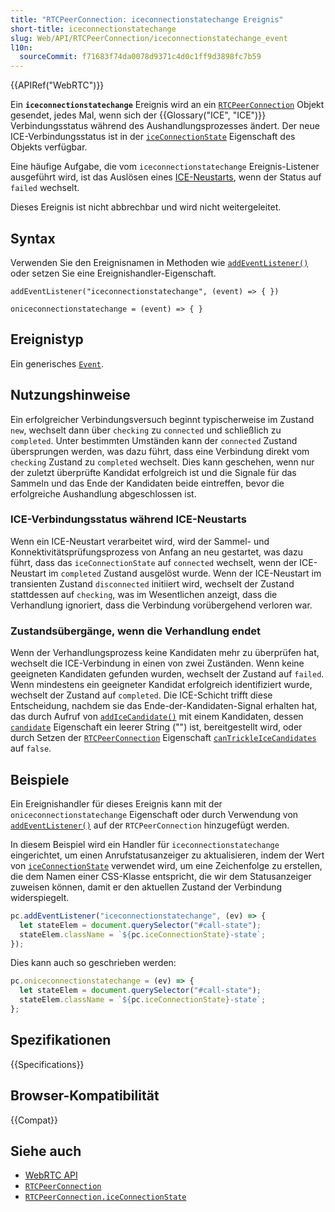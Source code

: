 ```yaml
---
title: "RTCPeerConnection: iceconnectionstatechange Ereignis"
short-title: iceconnectionstatechange
slug: Web/API/RTCPeerConnection/iceconnectionstatechange_event
l10n:
  sourceCommit: f71683f74da0078d9371c4d0c1ff9d3898fc7b59
---
```


{{APIRef("WebRTC")}}

Ein **`iceconnectionstatechange`** Ereignis wird an ein [`RTCPeerConnection`](/de/docs/Web/API/RTCPeerConnection) Objekt gesendet, jedes Mal, wenn sich der {{Glossary("ICE", "ICE")}} Verbindungsstatus während des Aushandlungsprozesses ändert. Der neue ICE-Verbindungsstatus ist in der [`iceConnectionState`](/de/docs/Web/API/RTCPeerConnection/iceConnectionState) Eigenschaft des Objekts verfügbar.

Eine häufige Aufgabe, die vom `iceconnectionstatechange` Ereignis-Listener ausgeführt wird, ist das Auslösen eines [ICE-Neustarts](/de/docs/Web/API/WebRTC_API/Session_lifetime#ice_restart), wenn der Status auf `failed` wechselt.

Dieses Ereignis ist nicht abbrechbar und wird nicht weitergeleitet.

## Syntax

Verwenden Sie den Ereignisnamen in Methoden wie [`addEventListener()`](/de/docs/Web/API/EventTarget/addEventListener) oder setzen Sie eine Ereignishandler-Eigenschaft.

```js-nolint
addEventListener("iceconnectionstatechange", (event) => { })

oniceconnectionstatechange = (event) => { }
```

## Ereignistyp

Ein generisches [`Event`](/de/docs/Web/API/Event).

## Nutzungshinweise

Ein erfolgreicher Verbindungsversuch beginnt typischerweise im Zustand `new`, wechselt dann über `checking` zu `connected` und schließlich zu `completed`. Unter bestimmten Umständen kann der `connected` Zustand übersprungen werden, was dazu führt, dass eine Verbindung direkt vom `checking` Zustand zu `completed` wechselt. Dies kann geschehen, wenn nur der zuletzt überprüfte Kandidat erfolgreich ist und die Signale für das Sammeln und das Ende der Kandidaten beide eintreffen, bevor die erfolgreiche Aushandlung abgeschlossen ist.

### ICE-Verbindungsstatus während ICE-Neustarts

Wenn ein ICE-Neustart verarbeitet wird, wird der Sammel- und Konnektivitätsprüfungsprozess von Anfang an neu gestartet, was dazu führt, dass das `iceConnectionState` auf `connected` wechselt, wenn der ICE-Neustart im `completed` Zustand ausgelöst wurde. Wenn der ICE-Neustart im transienten Zustand `disconnected` initiiert wird, wechselt der Zustand stattdessen auf `checking`, was im Wesentlichen anzeigt, dass die Verhandlung ignoriert, dass die Verbindung vorübergehend verloren war.

### Zustandsübergänge, wenn die Verhandlung endet

Wenn der Verhandlungsprozess keine Kandidaten mehr zu überprüfen hat, wechselt die ICE-Verbindung in einen von zwei Zuständen. Wenn keine geeigneten Kandidaten gefunden wurden, wechselt der Zustand auf `failed`. Wenn mindestens ein geeigneter Kandidat erfolgreich identifiziert wurde, wechselt der Zustand auf `completed`. Die ICE-Schicht trifft diese Entscheidung, nachdem sie das Ende-der-Kandidaten-Signal erhalten hat, das durch Aufruf von [`addIceCandidate()`](/de/docs/Web/API/RTCPeerConnection/addIceCandidate) mit einem Kandidaten, dessen [`candidate`](/de/docs/Web/API/RTCIceCandidate/candidate) Eigenschaft ein leerer String ("") ist, bereitgestellt wird, oder durch Setzen der [`RTCPeerConnection`](/de/docs/Web/API/RTCPeerConnection) Eigenschaft [`canTrickleIceCandidates`](/de/docs/Web/API/RTCPeerConnection/canTrickleIceCandidates) auf `false`.

## Beispiele

Ein Ereignishandler für dieses Ereignis kann mit der `oniceconnectionstatechange` Eigenschaft oder durch Verwendung von [`addEventListener()`](/de/docs/Web/API/EventTarget/addEventListener) auf der `RTCPeerConnection` hinzugefügt werden.

In diesem Beispiel wird ein Handler für `iceconnectionstatechange` eingerichtet, um einen Anrufstatusanzeiger zu aktualisieren, indem der Wert von [`iceConnectionState`](/de/docs/Web/API/RTCPeerConnection/iceConnectionState) verwendet wird, um eine Zeichenfolge zu erstellen, die dem Namen einer CSS-Klasse entspricht, die wir dem Statusanzeiger zuweisen können, damit er den aktuellen Zustand der Verbindung widerspiegelt.

```js
pc.addEventListener("iceconnectionstatechange", (ev) => {
  let stateElem = document.querySelector("#call-state");
  stateElem.className = `${pc.iceConnectionState}-state`;
});
```

Dies kann auch so geschrieben werden:

```js
pc.oniceconnectionstatechange = (ev) => {
  let stateElem = document.querySelector("#call-state");
  stateElem.className = `${pc.iceConnectionState}-state`;
};
```

## Spezifikationen

{{Specifications}}

## Browser-Kompatibilität

{{Compat}}

## Siehe auch

- [WebRTC API](/de/docs/Web/API/WebRTC_API)
- [`RTCPeerConnection`](/de/docs/Web/API/RTCPeerConnection)
- [`RTCPeerConnection.iceConnectionState`](/de/docs/Web/API/RTCPeerConnection/iceConnectionState)

